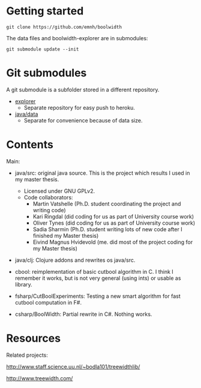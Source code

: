 # Getting started

    git clone https://github.com/emnh/boolwidth

The data files and boolwidth-explorer are in submodules:

    git submodule update --init

# Git submodules

A git submodule is a subfolder stored in a different repository.

- [explorer](https://github.com/emnh/boolwidth-explorer)
  - Separate repository for easy push to heroku.
- [java/data](https://github.com/emnh/boolwidth-data)
  - Separate for convenience because of data size.

# Contents

Main:
- java/src: original java source. This is the project which results I used in my master thesis.
  - Licensed under GNU GPLv2.
  - Code collaborators:
    - Martin Vatshelle (Ph.D. student coordinating the project and writing code)
    - Kari Ringdal (did coding for us as part of University course work)
    - Oliver Tynes (did coding for us as part of University course work)
    - Sadia Sharmin (Ph.D. student writing lots of new code after I finished my Master thesis)
    - Eivind Magnus Hvidevold (me. did most of the project coding for my Master thesis)

- java/clj: Clojure addons and rewrites os java/src.

- cbool: reimplementation of basic cutbool algorithm in C. I think I remember it works, but is not very general (using ints) or usable as library.

- fsharp/CutBoolExperiments: Testing a new smart algorithm for fast cutbool computation in F#.

- csharp/BoolWidth: Partial rewrite in C#. Nothing works.

# Resources

Related projects:

http://www.staff.science.uu.nl/~bodla101/treewidthlib/

http://www.treewidth.com/
